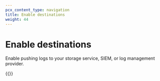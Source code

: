 ```yaml
---
pcx_content_type: navigation
title: Enable destinations
weight: 44
---
```


# Enable destinations

Enable pushing logs to your storage service, SIEM, or log management provider.

{{<directory-listing>}}
